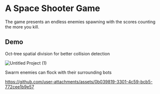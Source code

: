 # A Space Shooter Game

The game presents an endless enemies spawning with the scores counting the more you kill.



## Demo

Oct-tree spatial division for better collision detection


![Untitled Project (1)](https://github.com/user-attachments/assets/44277456-6402-430a-a24c-ed396946a35b)

Swarm enemies can flock with their surrounding bots


https://github.com/user-attachments/assets/0b039819-3301-4c59-bcb5-772cee1b9e57

